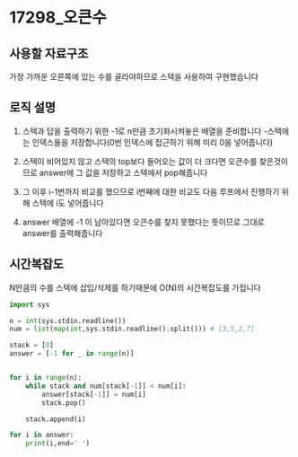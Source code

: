 # 17298_오큰수

## 사용할 자료구조
가장 가까운 오른쪽에 있는 수를 골라야하므로 스텍을 사용하여 구현했습니다

## **로직 설명**
1. 스텍과 답을 출력하기 위한 -1로 n만큼 초기화시켜놓은 배열을 준비합니다
-스텍에는 인덱스들을 저장합니다(0번 인덱스에 접근하기 위해 미리 0을 넣어줍니다)

2. 스텍이 비어있지 않고 스텍의 top보다 들어오는 값이 더 크다면 오큰수를 찾은것이므로 answer에 그 값을 저장하고 스텍에서 pop해줍니다

3. 그 이후 i-1번까지 비교를 했으므로 i번째에 대한 비교도 다음 루프에서 진행하기 위해 스텍에 i도 넣어줍니다

4. answer 배열에 -1 이 남아있다면 오큰수를 찾지 못했다는 뜻이므로 그대로 answer를 출력해줍니다


## **시간복잡도**
N만큼의 수를 스텍에 삽입/삭제를 하기때문에 O(N)의 시간복잡도를 가집니다

```python
import sys

n = int(sys.stdin.readline())
num = list(map(int,sys.stdin.readline().split())) # [3,5,2,7]

stack = [0]
answer = [-1 for _ in range(n)]


for i in range(n):
    while stack and num[stack[-1]] < num[i]:
        answer[stack[-1]] = num[i]
        stack.pop()

    stack.append(i)

for i in answer:
    print(i,end=' ')
